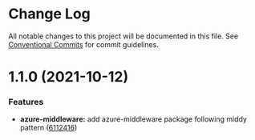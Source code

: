 # Change Log

All notable changes to this project will be documented in this file.
See [Conventional Commits](https://conventionalcommits.org) for commit guidelines.

# 1.1.0 (2021-10-12)


### Features

* **azure-middleware:** add azure-middleware package following middy pattern ([6112416](https://github.com/diegoazh/racy/commit/61124169fa2acafd0f4fac331c6a15a18d79455a))
